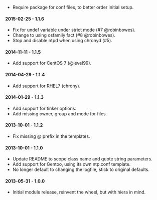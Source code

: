 * Require package for conf files, to better order initial setup.

#### 2015-02-25 - 1.1.6
* Fix for undef variable under strict mode (#7 @robinbowes).
* Change to using osfamily fact (#8 @robinbowes).
* Stop and disable ntpd when using chronyd (#5).

#### 2014-11-11 - 1.1.5
* Add support for CentOS 7 (@level99).

#### 2014-04-29 - 1.1.4
* Add support for RHEL7 (chrony).

#### 2014-01-29 - 1.1.3
* Add support for tinker options.
* Add missing owner, group and mode for files.

#### 2013-10-01 - 1.1.2
* Fix missing @ prefix in the templates.

#### 2013-10-01 - 1.1.0
* Update README to scope class name and quote string parameters.
* Add support for Gentoo, using its own ntp.conf template.
* No longer default to changing the logfile, stick to original defaults.

#### 2013-05-31 - 1.0.0
* Initial module release, reinvent the wheel, but with hiera in mind.

